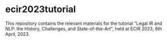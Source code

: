 # ecir2023tutorial
This repository contains the relevant materials for the tutorial "Legal IR and NLP: the History, Challenges, and State-of-the-Art", held at ECIR 2023, 6th April, 2023.
